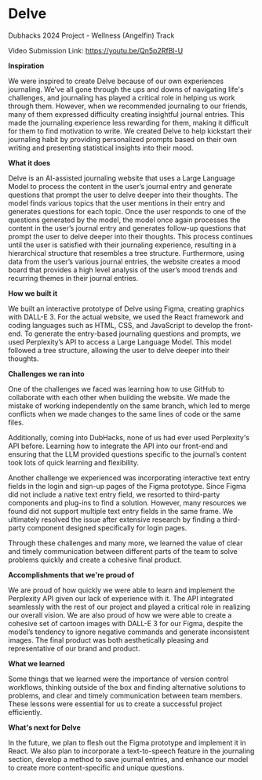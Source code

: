 # Delve
Dubhacks 2024 Project - Wellness (Angelfin) Track

Video Submission Link: https://youtu.be/Qn5p2RfBl-U

**Inspiration**

We were inspired to create Delve because of our own experiences journaling. We've all gone through the ups and downs of navigating life's challenges, and journaling has played a critical role in helping us work through them. However, when we recommended journaling to our friends, many of them expressed difficulty creating insightful journal entries. This made the journaling experience less rewarding for them, making it difficult for them to find motivation to write. We created Delve to help kickstart their journaling habit by providing personalized prompts based on their own writing and presenting statistical insights into their mood.

**What it does**

Delve is an AI-assisted journaling website that uses a Large Language Model to process the content in the user’s journal entry and generate questions that prompt the user to delve deeper into their thoughts. The model finds various topics that the user mentions in their entry and generates questions for each topic. Once the user responds to one of the questions generated by the model, the model once again processes the content in the user’s journal entry and generates follow-up questions that prompt the user to delve deeper into their thoughts. This process continues until the user is satisfied with their journaling experience, resulting in a hierarchical structure that resembles a tree structure. Furthermore, using data from the user’s various journal entries, the website creates a mood board that provides a high level analysis of the user’s mood trends and recurring themes in their journal entries.

**How we built it**

We built an interactive prototype of Delve using Figma, creating graphics with DALL-E 3. For the actual website, we used the React framework and coding languages such as HTML, CSS, and JavaScript to develop the front-end. To generate the entry-based journaling questions and prompts, we used Perplexity’s API to access a Large Language Model. This model followed a tree structure, allowing the user to delve deeper into their thoughts.

**Challenges we ran into**

One of the challenges we faced was learning how to use GitHub to collaborate with each other when building the website. We made the mistake of working independently on the same branch, which led to merge conflicts when we made changes to the same lines of code or the same files.

Additionally, coming into DubHacks, none of us had ever used Perplexity's API before. Learning how to integrate the API into our front-end and ensuring that the LLM provided questions specific to the journal’s content took lots of quick learning and flexibility.

Another challenge we experienced was incorporating interactive text entry fields in the login and sign-up pages of the Figma prototype. Since Figma did not include a native text entry field, we resorted to third-party components and plug-ins to find a solution. However, many resources we found did not support multiple text entry fields in the same frame. We ultimately resolved the issue after extensive research by finding a third-party component designed specifically for login pages.

Through these challenges and many more, we learned the value of clear and timely communication between different parts of the team to solve problems quickly and create a cohesive final product.

**Accomplishments that we're proud of**

We are proud of how quickly we were able to learn and implement the Perplexity API given our lack of experience with it. The API integrated seamlessly with the rest of our project and played a critical role in realizing our overall vision. We are also proud of how we were able to create a cohesive set of cartoon images with DALL-E 3 for our Figma, despite the model’s tendency to ignore negative commands and generate inconsistent images. The final product was both aesthetically pleasing and representative of our brand and product.

**What we learned**

Some things that we learned were the importance of version control workflows, thinking outside of the box and finding alternative solutions to problems, and clear and timely communication between team members. These lessons were essential for us to create a successful project efficiently.

**What's next for Delve**

In the future, we plan to flesh out the Figma prototype and implement it in React. We also plan to incorporate a text-to-speech feature in the journaling section, develop a method to save journal entries, and enhance our model to create more content-specific and unique questions.

